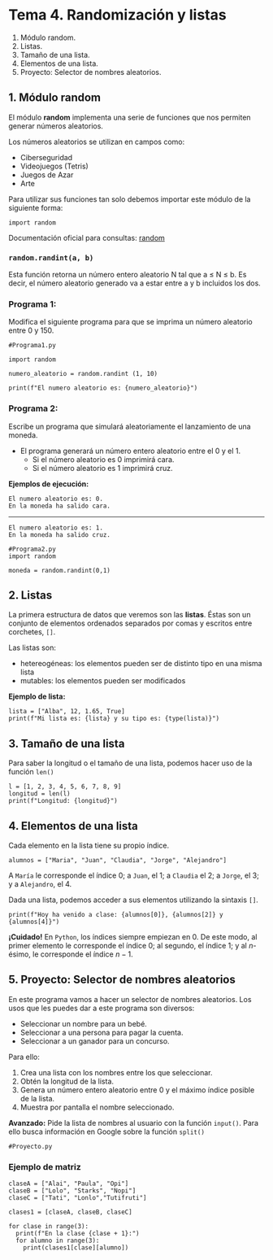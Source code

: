 # **Tema 4. Randomización y listas**
1. Módulo random.
2. Listas.
3. Tamaño de una lista.
4. Elementos de una lista.
5. Proyecto: Selector de nombres aleatorios.

## **1. Módulo random**

El módulo **random** implementa una serie de funciones que nos permiten generar números aleatorios.

Los números aleatorios se utilizan en campos como:

*   Ciberseguridad
*   Videojuegos (Tetris)
*   Juegos de Azar
*   Arte


Para utilizar sus funciones tan solo debemos importar este módulo de la siguiente forma:

```
import random
```

Documentación oficial para consultas: [random](https://docs.python.org/es/3/library/random.html)

### `random.randint(a, b)`

Esta función retorna un número entero aleatorio N tal que a $\le$ N $\le$ b. Es decir, el número aleatorio generado va a estar entre a y b incluidos los dos.

### **Programa 1:**

Modifica el siguiente programa para que se imprima un número aleatorio entre 0 y 150.

```
#Programa1.py

import random

numero_aleatorio = random.randint (1, 10)

print(f"El numero aleatorio es: {numero_aleatorio}")
```

### **Programa 2:**

Escribe un programa que simulará aleatoriamente el lanzamiento de una moneda.
*   El programa generará un número entero aleatorio entre el 0 y el 1.
    *   Si el número aleatorio es 0 imprimirá cara.
    *   Si el número aleatorio es 1 imprimirá cruz.

**Ejemplos de ejecución:**

    El numero aleatorio es: 0.
    En la moneda ha salido cara.
---
    El numero aleatorio es: 1.
    En la moneda ha salido cruz.

```
#Programa2.py
import random

moneda = random.randint(0,1)
```

## 2. Listas

La primera estructura de datos que veremos son las **listas**. Éstas son un conjunto de elementos ordenados separados por comas y escritos entre corchetes, `[]`.

Las listas son:
- hetereogéneas: los elementos pueden ser de distinto tipo en una misma lista
- mutables: los elementos pueden ser modificados

**Ejemplo de lista:**

```
lista = ["Alba", 12, 1.65, True]
print(f"Mi lista es: {lista} y su tipo es: {type(lista)}")
```

## 3. Tamaño de una lista

Para saber la longitud o el tamaño de una lista, podemos hacer uso de la función `len()`

```
l = [1, 2, 3, 4, 5, 6, 7, 8, 9]
longitud = len(l)
print(f"Longitud: {longitud}")
```

## 4. Elementos de una lista

Cada elemento en la lista tiene su propio índice.

```
alumnos = ["Maria", "Juan", "Claudia", "Jorge", "Alejandro"]
```

A `María` le corresponde el índice 0; a `Juan`, el 1; a `Claudia` el 2; a `Jorge`, el 3; y a `Alejandro`, el 4.

Dada una lista, podemos acceder a sus elementos utilizando la sintaxis `[]`.

```
print(f"Hoy ha venido a clase: {alumnos[0]}, {alumnos[2]} y {alumnos[4]}")
```

**¡Cuidado!** En `Python`, los índices siempre empiezan en 0. De este modo, al primer elemento le corresponde el índice 0; al segundo, el índice 1; y al $n$-ésimo, le corresponde el índice $n−1$.

## 5. Proyecto: Selector de nombres aleatorios

En este programa vamos a hacer un selector de nombres aleatorios. Los usos que les puedes dar a este programa son diversos:

* Seleccionar un nombre para un bebé.
* Seleccionar a una persona para pagar la cuenta.
* Seleccionar a un ganador para un concurso.

Para ello:
1.   Crea una lista con los nombres entre los que seleccionar.
2.   Obtén la longitud de la lista.
3.   Genera un número entero aleatorio entre 0 y el máximo índice posible de la lista.
4.   Muestra por pantalla el nombre seleccionado.

**Avanzado:** Pide la lista de nombres al usuario con la función `input()`. Para ello busca información en Google sobre la función `split()`

```
#Proyecto.py
```

### Ejemplo de matriz

```
claseA = ["Alai", "Paula", "Opi"]
claseB = ["Lolo", "Starks", "Nopi"]
claseC = ["Tati", "Lonlo","Tutifruti"]

clases1 = [claseA, claseB, claseC]

for clase in range(3):
  print(f"En la clase {clase + 1}:")
  for alumno in range(3):
    print(clases1[clase][alumno])
```